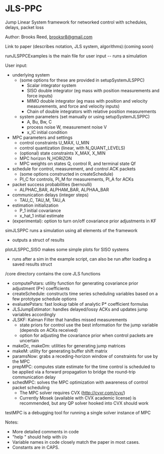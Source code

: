 # JLS-PPC
Jump Linear System framework for networked control with schedules, delays, packet loss

Author: Brooks Reed, brooksr8@gmail.com

Link to paper (describes notation, JLS system, algorithms):(coming soon)

runJLSPPCExamples is the main file for user input -- runs a simulation

User input: 
- underlying system
    - (some options for these are provided in setupSystemJLSPPC)
        - Scalar integrator system
        - SISO double integrator (eg mass with position measurements and force inputs)
        - MIMO double integrator (eg mass with position and velocity measurements, and force and velocity inputs)
        - Chain of double integrators with relative position measurements
    - system parameters (set manually or using setupSystemJLSPPC)
        - A, Bu, Bw, C
        - process noise W, measurement noise V
        - x_IC initial condition
- MPC parameters and settings
    - control constraints U_MAX, U_MIN
    - control quantization (linear, with N_QUANT_LEVELS)
    - (optional) state constraints X_MAX, X_MIN
    - MPC horizon N_HORIZON
    - MPC weights on states Q, control R, and terminal state Qf
- schedule for control, measurement, and control ACK packets
    - (some options constructed in createSchedule)
    - PI_C for controls, PI_M for measurements, PI_A for ACKs
- packet success probabilities (bernoulli) 
    - ALPHAC_BAR, ALPHAM_BAR, ALPHAA_BAR 
- communication delays (integer steps)
    - TAU_C, TAU_M, TAU_A 
- estimation initialization 
    - P_1 initial covariance
    - x_hat_1 initial estimate
- (experimental): option to turn on/off covariance prior adjustments in KF    

simJLSPPC runs a simulation using all elements of the framework
- outputs a struct of results

plotJLSPPC_SISO makes some simple plots for SISO systems
- runs after a sim in the example script, can also be run after loading a saved results struct

/core directory contains the core JLS functions 
- computePstars: utility function for generating covariance prior adjustment (P*) coefficients
- createSchedule: constructs time series scheduling variables based on a few prototype schedule options
- evaluatePstars: fast lookup table of analytic P* coefficient formulas
- JLSJumpEstimator: handles delayed/lossy ACKs and updates jump variables accordingly
- JLSKF: Kalman Filter that handles missed measurements
    - state priors for control use the best information for the jump variable (depends on ACKs received)
    - option for adjusting the covariance prior when control packets are uncertain
- makeDc, makeDm: utilities for generating jump matrices
- makeM: utility for generating buffer shift matrix
- paramsNow: grabs a receding-horizon window of constraints for use by the MPC
- prepMPC: computes state estimate for the time control is scheduled to be applied via a forward propagation to bridge the round-trip communication delay
- schedMPC: solves the MPC optimization with awareness of control packet scheduling 
    - The MPC solver requires CVX (http://cvxr.com/cvx/) 
    - Currently Mosek (available with CVX academic license) is recommended, but any QP solver hooked into CVX should work

testMPC is a debugging tool for running a single solver instance of MPC

Notes: 
- More detailed comments in code
- "help <functionname>" should help with i/o
- Variable names in code closely match the paper in most cases.  
- Constants are in CAPS. 



